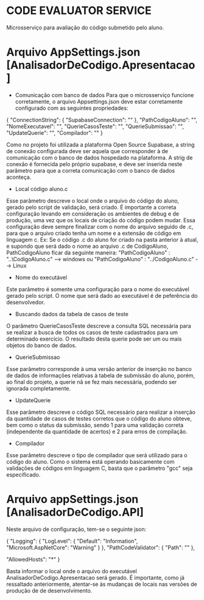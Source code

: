 # CODE EVALUATOR SERVICE

Microsserviço para avaliação do código submetido pelo aluno. 

# Arquivo AppSettings.json [AnalisadorDeCodigo.Apresentacao]

* Comunicação com banco de dados
Para que o microsserviço funcione corretamente, o arquivo Appsettings.json deve estar corretamente configurado com as seguintes propriedades:

{
  "ConnectionString": {
    "SupabaseConnection": ""
  },
  "PathCodigoAluno": "",
  "NomeExecutavel": "",
  "QuerieCasosTeste": "",
  "QuerieSubmissao": "",
  "UpdateQuerie": "",
  "Compilador": ""
}

Como no projeto foi utilizada a plataforma Open Source Supabase, a string de conexão configurada deve ser aquela que corresponder à de comunicação com o banco de dados hospedado na plataforma.
A strig de conexão é fornecida pelo próprio supabase, e deve ser inserida neste parâmetro para que a correta comunicação com  o banco de dados aconteça.

* Local código aluno.c

Esse parâmetro descreve o local onde o arquivo do código do aluno, gerado pelo script de validação, será criado. É importante a correta configuração levando em consideração
os ambientes de debug e de produção, uma vez que os locais de criação do código podem mudar. Essa configuração deve sempre finalizar com o nome do arquivo seguido de .c, para que
o arquivo criado tenha um nome e a extensão de código em linguagem c. 
Ex: Se o código .c do aluno for criado na pasta anterior à atual, e supondo que será dado o nome ao arquivo .c de CodigoAluno, PathCodigoAluno ficar da seguinte maneira:
"PathCodigoAluno" : "..\\CodigoAluno.c" --> windows
ou
"PathCodigoAluno" : "../CodigoAluno.c" --> Linux

* Nome do executável 

Este parâmetro é somente uma configuração para o nome do executável gerado pelo script. O nome que será dado ao executável é de peferência do desenvolvedor.

* Buscando dados da tabela de casos de teste

O parâmetro QuerieCasosTeste descreve a consulta SQL necessária para se realizar a busca de todos os casos de teste cadastrados para um determinado exercício.
O resultado desta querie pode ser um ou mais objetos do banco de dados.

* QuerieSubmissao

Esse parâmetro corresponde à uma versão anterior de inserção no banco de dados de informações relativas à tabela de submissão do aluno, porém, ao final do projeto,
a querie nã se fez mais necessária, podendo ser ignorada completamente.

* UpdateQuerie

Esse parâmetro descreve o código SQL necessário para realizar a inserção da quantidade de casos de testes corretos que o código do aluno obteve, bem como
o status da submissão, sendo 1 para uma validação correta (independente da quantidade de acertos) e 2 para erros de compilação.

* Compilador

Esse parâmetro descreve o tipo de compilador que será utilizado para o código do aluno. Como o sistema está operando basicamente com validações de códigos em 
linguagem C, basta que o parâmetro "gcc" seja especificado.



# Arquivo appSettings.json [AnalisadorDeCodigo.API]

Neste arquivo de configuração, tem-se o seguinte json:

{
  "Logging": {
    "LogLevel": {
      "Default": "Information",
      "Microsoft.AspNetCore": "Warning"
    }
  },
  "PathCodeValidator": {
    "Path": ""
  },

  "AllowedHosts": "*"
}

Basta informar o local onde o arquivo do executável AnalisadorDeCodigo.Apresentacao será gerado. É importante, como já ressaltado anteriormente, atentar-se às mudanças de locais
nas versões de produção de de desenvolvimento.






